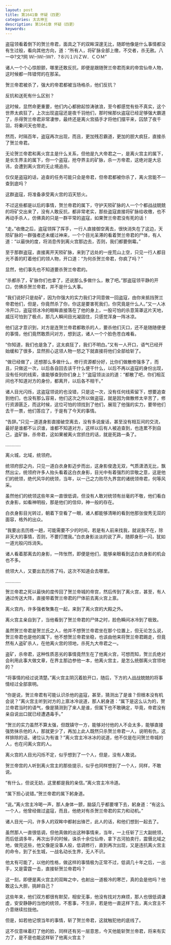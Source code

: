 ```yaml
---
layout: post
title: 第1641章 怀疑（四更）
categories: 太古神王
description: 第1641章 怀疑（四更）
keywords:
---
```


盗寇领看着倒下的贺兰帝君，面具之下的双眸深邃无比，随即他像是什么事情都没有生过般，看向其他方向，道：“所有人，将矿脉全部上缴，不交者，杀无赦。八一中?文?网  Ｗ㈠Ｗ㈠Ｗ?．?８㈧１㈧ＺＷ．ＣＯＭ”

诸人一个个心惊胆颤，哪里还敢反抗，即便是跟随贺兰帝君而来的帝宫仙帝人物，这时候都一阵错愕的在那呆。

贺兰帝君被杀了，强大的帝君都被当场格杀，他们反抗？

反抗和送死有什么区别？

这时候，显然命更重要，他们内心都掀起惊涛骇浪，至今都感觉有些不真实，这个世界太疯狂了，上次出现盗寇还是夜千羽他们，那时候那伙盗寇已经足够强大霸道了，杀得贺兰帝君非常凄惨，最终还是离火宫插手才将他们摆平来，囚禁了夜千羽，将秦问天也带走。

然而，时隔百年，盗寇再次出现，而且，更加残忍霸道，更加的胆大疯狂，直接杀了贺兰帝君。

无论贺兰帝君和离火宫主是什么关系，但他是九大帝君之一，是离火宫主的属下，是长生界主的属下，你一个盗寇，抢夺界主的矿脉，杀一方帝君，这绝对是大忌讳，会遭到离火宫的无止境追杀。

仅仅是盗寇的话，追查的任务可能只会是帝君，但帝君都被你杀了，离火宫能不一查到底吗？

这群盗寇，将准备承受离火宫的滔天怒火。

不过这些都是以后的事情，贺兰帝君的属下，守护天陨矿脉的人一个个都战战兢兢的将矿交出来了，没有人敢反抗，都非常老实，那些盗寇直接将矿脉给收缴，也不再动手杀人，仿佛真的只是一群平常的盗寇，如果贺兰帝君没有死的话！

“走。”收缴之后，盗寇领挥了挥手，一行人直接御空离去，很快消失在了这边，天陨矿脉的一群强者还未缓过神来，一个个目光呆滞的看着贺兰帝君的尸体，有人道：“以最快的度，将消息传到离火宫那边去，否则，我们都要倒霉。”

至于那群盗寇，直接离开天陨矿脉，来到了远处的一座荒山上空，只见一行人都目光不善的盯着他们的领人物，开口道：“为何杀贺兰帝君，你疯了吗？”

显然，他们事先也不知道要杀贺兰帝君的。

“杀都杀了，矿脉你们也拿了，还说那么多做什么，散了吧。”那盗寇领平静的开口，仿佛杀贺兰帝君，并不是什么大事。

“我们说好只是劫矿，因为你强大的实力我们才同意做一回盗寇，由你来抵挡贺兰帝君他们，但是，你竟然杀了你，你这是要害死我们，你究竟是什么人。”又一人冰冷开口，盗寇领冰冷的眼眸直接落在了他的身上，一股可怕的杀意笼罩这片天地，威压可怕到了极点，那几人瞬间目光凝固住，只感觉浑身一阵冰凉。

他们这才意识到，对方是连贺兰帝君都敢杀的人，要杀他们灭口，还不是随随便便的事情，他们竟然敢质问对方，想到这，诸人一个个脸色苍白难看。

“你知道，我们也是急了，这太疯狂了，我们不明白。”又有一人开口，语气已经开始缓和了很多，显然担心这领人物一怒之下就直接将他们全部给斩了。

“做已经做了，还想那么多做什么，修行资源都分好，比你们做散修强多了，而且，只做这一次，以后各自回去该干什么便干什么，以后不再以盗寇的身份出现，没有任何的线索，谁能够查到你们身上？”盗寇领淡淡的道：“都散了吧，你们相互间也不知道对方的身份，都离开，以后各不相干。”

诸人目光闪烁，这盗寇领说的也没错，只是这一次，没有任何线索留下，想要追查到他们，也没有那么容易，他们这次之所以做盗寇，就是因为做散修太辛苦了，修行资源匮乏，而这时候，这位可怕的领找到了他们，展现了他强的实力，要带他们去干一票，他们答应了，于是有了今天的事情。

“告辞。”只见一道道身影直接破空离去，没有多说废话，甚至没有相互间的交流，最好是谁都不认识谁，谁都不知道对方，这样以后有人被追查到，也连累不到自己，盗矿脉，杀帝君，这如果被离火宫抓住的话，就是死路一条了。

…………

离火城，北域，统领府。

统领府邸之内，只见一道白衣身影迈步而出，这身影俊逸无双，气质潇洒无比，飘然出尘，统领府许多人抬头看着这白衣身影，目光中有着强烈的崇敬之意，这是他们的统领，绝代风华的统领，当年，以一己之力败尽九界宫的诸统领帝君，何等风采。

虽然他们的统领这些年来一直很低调，但没有人敢对统领有丝毫的不敬，他们看白衣身影，如看神明般，那是他们的信仰，神一般的存在。

白衣身影目光转过，朝着下空看了一眼，诸人都能够清晰的看到他那张俊秀无双的面容，格外的出众。

“我要出去历练一趟，可能需要不少的时间，若是有人前来找我，就说我不在，除非天大的事情，否则，不要打搅我。”白衣身影淡淡的说了声，随即身形一闪，犹如一道光般闪烁消失。

诸人看着那离去的身影，一阵怅然，即便是他们，能够亲眼看到这白衣身影的机会也不多。

统领大人，又要出去历练了吗，这次不知道会去哪里。

…………

贺兰帝君之死以最快的度传回了贺兰帝城的帝宫，然后传到了离火宫，甚至，有人通过传送大阵，直接带着贺兰帝君的尸体前去离火宫上禀。

离火宫内，许多强者聚集在一起，来到了离火宫的大殿之外。

离火宫主亲自到了，当他看到了贺兰帝君的尸体之时，脸色瞬间冰冷到了极致。

虽然贺兰帝君是贺兰氏之人，他并不想贺兰帝君坐在那个位置上，但无论怎么说，贺兰帝君也是他的属下，他不想贺兰帝君坐稳，也该由他来将贺兰帝君踢走，但竟然有人盗矿杀人，在他离火宫的领地，杀死九大帝君之一。

盗矿，杀帝君，这种性质恶劣的事情竟然生在了他离火宫，可想而知，贺兰氏绝对会利用此事大做文章，在界主那边参他一本，他离火宫主，是怎么统御离火宫领地的？

“将事情的经过说清楚。”离火宫主阴沉着脸开口，随后，下方的人战战兢兢的将事情经过全部禀明。

“你是说，贺兰帝君有可能认识杀他的盗寇，甚至，猜测出了是谁？但根本没有机会说？”离火宫主听到对方的上禀冰冷说道，那人躬身道：“属下是这么认为的，贺兰帝君当时的语气，像是猜测到了来人是谁，但属下也不敢确定，毕竟，帝君没有亲自说出口就已经遭遇毒手。”

“贺兰的实力虽然不算太强，但既镇守一方，能够对付他的人不会太多，能够直接强势抹杀他的人，那就更少了，再加上此人既然只杀贺兰帝君一人，说明有仇，这样排除的话，诸位认为有谁？”离火宫主冷冰冰的说道，他不仅是在问贺兰帝城的人，也在问离火宫的人。

离火宫的人目光闪烁不定，似乎想到了一个人，但是，没有人敢说。

贺兰帝宫的人听到离火宫主的那些提示，似乎也同样想到了一个人，同样，不敢说。

“有什么，但说无妨，这里都是我的亲信。”离火宫主冷冷道。

“属下担心说错。”贺兰帝君的属下躬身道。

“说。”离火宫主冷喝一声，那人身体一颤，脑袋几乎都要埋下去，躬身道：“有这么一个人，他曾经做过盗寇，而且，他绝对有杀贺兰帝君的实力和动机。”

诸人目光一闪，许多人的双眸中都射出锋芒，此人的话，和他们想到一起去了。

虽然那人一直很低调，但他真做的出这种事情来，当年，一上任斩了三大副统领，而后低调多年，再次出手的时候，诛杀十余位仙帝，拿下古河拍卖行，震慑北域之地，做完这些，他又像是没事人般，低调修行，直到再次出现，又是违抗离火宫主的命令，到了长生城，一战名动长生界，无人不识。

他太有可能了，以他的性格，做这样的事情极为正常不过，低调几十年之后，一出手，又是雷霆一击，直接斩贺兰帝君吗？

这一刻，即便是离火宫主的双眸之中，也射出一道极冷的寒芒，真的会是他吗？他敢这么大胆，挑衅自己？

这些年来，他们双方都很有默契，相安无事，他没有找对方麻烦，那人也很低调谦虚，安安静静的当他的统领，不惹事，不生非，若是他一直这样下去，离火宫主不介意继续拉拢他。

但是，如若他记恨当年的事情，斩了贺兰帝君，这就触犯他的底线了。

这不仅意味着打了他的脸，同样还有另一层意思，今天他能斩贺兰帝君，将来有实力了，是不是也能这样斩了他离火宫主？
